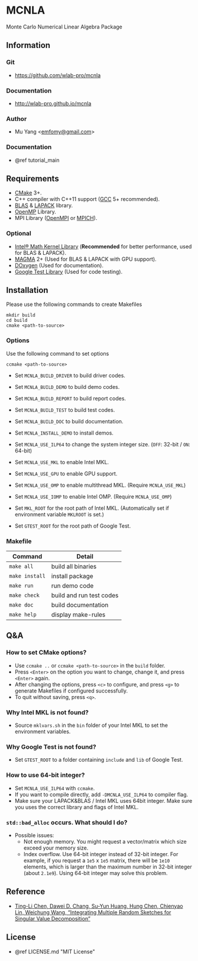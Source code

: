 # MCNLA
Monte Carlo Numerical Linear Algebra Package

## Information

### Git
* https://github.com/wlab-pro/mcnla

### Documentation
* http://wlab-pro.github.io/mcnla

### Author
* Mu Yang <<emfomy@gmail.com>>

### Documentation
* @ref tutorial_main

## Requirements
* [CMake](https://cmake.org) 3+.
* C++ compiler with C++11 support ([GCC](https://gcc.gnu.org) 5+ recommended).
* [BLAS](http://www.netlib.org/blas) & [LAPACK](http://www.netlib.org/lapack) library.
* [OpenMP](http://openmp.org) Library.
* MPI Library ([OpenMPI](https://www.open-mpi.org) or [MPICH](http://www.mpich.org)).

### Optional
* [Intel&reg; Math Kernel Library](https://software.intel.com/en-us/intel-mkl) (**Recommended** for better performance, used for BLAS & LAPACK).
* [MAGMA](http://icl.cs.utk.edu/magma/) 2+ (Used for BLAS & LAPACK with GPU support).
* [DOxygen](http://www.stack.nl/~dimitri/doxygen/) (Used for documentation).
* [Google Test Library](https://github.com/google/googletest) (Used for code testing).

## Installation

Please use the following commands to create Makefiles

```
mkdir build
cd build
cmake <path-to-source>
```

### Options

Use the following command to set options

```
ccmake <path-to-source>
```

* Set `MCNLA_BUILD_DRIVER` to build driver codes.
* Set `MCNLA_BUILD_DEMO`   to build demo codes.
* Set `MCNLA_BUILD_REPORT` to build report codes.
* Set `MCNLA_BUILD_TEST`   to build test codes.
* Set `MCNLA_BUILD_DOC`    to build documentation.

* Set `MCNLA_INSTALL_DEMO` to install demos.

* Set `MCNLA_USE_ILP64`    to change the system integer size. (`OFF`: 32-bit / `ON`: 64-bit)
* Set `MCNLA_USE_MKL`      to enable Intel MKL.
* Set `MCNLA_USE_GPU`      to enable GPU support.
* Set `MCNLA_USE_OMP`      to enable multithread MKL. (Require `MCNLA_USE_MKL`)
* Set `MCNLA_USE_IOMP`     to enable Intel OMP.       (Require `MCNLA_USE_OMP`)

* Set `MKL_ROOT`   for the root path of Intel MKL. (Automatically set if environment variable `MKLROOT` is set.)
* Set `GTEST_ROOT` for the root path of Google Test.

### Makefile

| Command        | Detail                   |
|----------------|--------------------------|
| `make all`     | build all binaries       |
| `make install` | install package          |
| `make run`     | run demo code            |
| `make check`   | build and run test codes |
| `make doc`     | build documentation      |
| `make help`    | display make-rules       |

## Q&amp;A

### How to set CMake options?

* Use `ccmake ..` or `ccmake <path-to-source>` in the `build` folder.
* Press `<Enter>` on the option you want to change, change it, and press `<Enter>` again.
* After changing the options, press `<c>` to configure, and press `<g>` to generate Makefiles if configured successfully.
* To quit without saving, press `<q>`.

### Why Intel MKL is not found?

* Source `mklvars.sh` in the `bin` folder of your Intel MKL to set the environment variables.

### Why Google Test is not found?

* Set `GTEST_ROOT` to a folder containing `include` and `lib` of Google Test.

### How to use 64-bit integer?

* Set `MCNLA_USE_ILP64` with `ccmake`.
* If you want to compile directly, add `-DMCNLA_USE_ILP64` to compiler flag.
* Make sure your LAPACK&amp;BLAS / Intel MKL uses 64bit integer. Make sure you uses the correct library and flags of Intel MKL.

### `std::bad_alloc` occurs. What should I do?

* Possible issues:
	- Not enough memory. You might request a vector/matrix which size exceed your memory size.
	- Index overflow. Use 64-bit integer instead of 32-bit integer. For example, if you request a `1e5` x `1e5` matrix, there will be `1e10` elements, which is larger than the maximum number in 32-bit integer (about `2.1e9`). Using 64-bit integer may solve this problem.

## Reference
* [Ting-Li Chen, Dawei D. Chang, Su-Yun Huang, Hung Chen, Chienyao Lin, Weichung Wang, “Integrating Multiple Random Sketches for Singular Value Decomposition”](https://arxiv.org/abs/1608.08285)

## License
* @ref LICENSE.md "MIT License"
